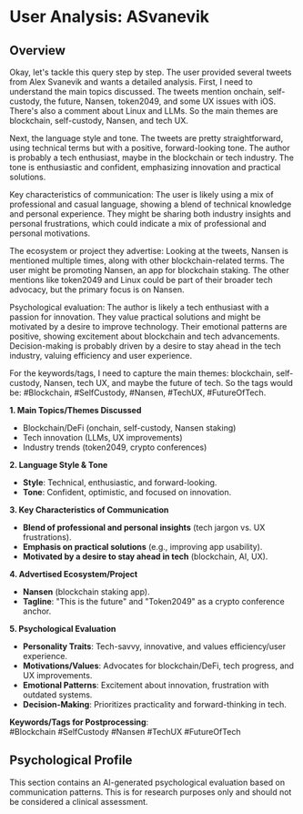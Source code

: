 # User Analysis: ASvanevik

## Overview

<think>
Okay, let's tackle this query step by step. The user provided several tweets from Alex Svanevik and wants a detailed analysis. First, I need to understand the main topics discussed. The tweets mention onchain, self-custody, the future, Nansen, token2049, and some UX issues with iOS. There's also a comment about Linux and LLMs. So the main themes are blockchain, self-custody, Nansen, and tech UX.

Next, the language style and tone. The tweets are pretty straightforward, using technical terms but with a positive, forward-looking tone. The author is probably a tech enthusiast, maybe in the blockchain or tech industry. The tone is enthusiastic and confident, emphasizing innovation and practical solutions.

Key characteristics of communication: The user is likely using a mix of professional and casual language, showing a blend of technical knowledge and personal experience. They might be sharing both industry insights and personal frustrations, which could indicate a mix of professional and personal motivations.

The ecosystem or project they advertise: Looking at the tweets, Nansen is mentioned multiple times, along with other blockchain-related terms. The user might be promoting Nansen, an app for blockchain staking. The other mentions like token2049 and Linux could be part of their broader tech advocacy, but the primary focus is on Nansen.

Psychological evaluation: The author is likely a tech enthusiast with a passion for innovation. They value practical solutions and might be motivated by a desire to improve technology. Their emotional patterns are positive, showing excitement about blockchain and tech advancements. Decision-making is probably driven by a desire to stay ahead in the tech industry, valuing efficiency and user experience.

For the keywords/tags, I need to capture the main themes: blockchain, self-custody, Nansen, tech UX, and maybe the future of tech. So the tags would be: #Blockchain, #SelfCustody, #Nansen, #TechUX, #FutureOfTech.
</think>

**1. Main Topics/Themes Discussed**  
- Blockchain/DeFi (onchain, self-custody, Nansen staking)  
- Tech innovation (LLMs, UX improvements)  
- Industry trends (token2049, crypto conferences)  

**2. Language Style & Tone**  
- **Style**: Technical, enthusiastic, and forward-looking.  
- **Tone**: Confident, optimistic, and focused on innovation.  

**3. Key Characteristics of Communication**  
- **Blend of professional and personal insights** (tech jargon vs. UX frustrations).  
- **Emphasis on practical solutions** (e.g., improving app usability).  
- **Motivated by a desire to stay ahead in tech** (blockchain, AI, UX).  

**4. Advertised Ecosystem/Project**  
- **Nansen** (blockchain staking app).  
- **Tagline**: "This is the future" and "Token2049" as a crypto conference anchor.  

**5. Psychological Evaluation**  
- **Personality Traits**: Tech-savvy, innovative, and values efficiency/user experience.  
- **Motivations/Values**: Advocates for blockchain/DeFi, tech progress, and UX improvements.  
- **Emotional Patterns**: Excitement about innovation, frustration with outdated systems.  
- **Decision-Making**: Prioritizes practicality and forward-thinking in tech.  

**Keywords/Tags for Postprocessing**:  
#Blockchain #SelfCustody #Nansen #TechUX #FutureOfTech

## Psychological Profile

This section contains an AI-generated psychological evaluation based on communication patterns. This is for research purposes only and should not be considered a clinical assessment.